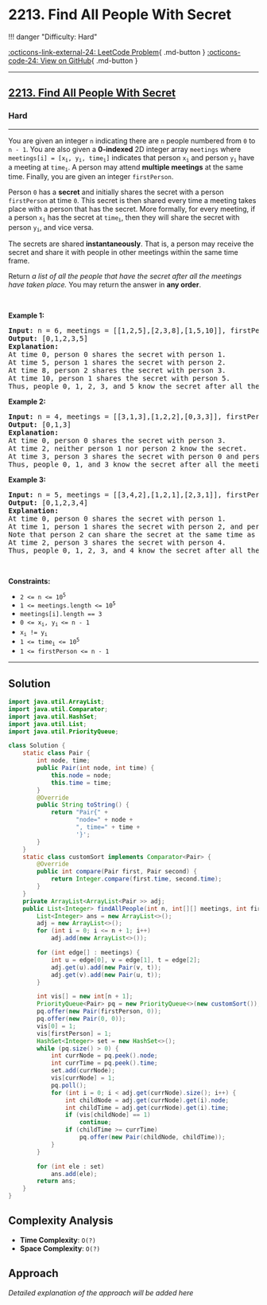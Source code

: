 # 2213. Find All People With Secret

!!! danger "Difficulty: Hard"

[:octicons-link-external-24: LeetCode Problem](https://leetcode.com/problems/find-all-people-with-secret/){ .md-button }
[:octicons-code-24: View on GitHub](https://github.com/RAJ8664/Leetcode/tree/master/2213-find-all-people-with-secret){ .md-button }

---

<h2><a href="https://leetcode.com/problems/find-all-people-with-secret">2213. Find All People With Secret</a></h2><h3>Hard</h3><hr><p>You are given an integer <code>n</code> indicating there are <code>n</code> people numbered from <code>0</code> to <code>n - 1</code>. You are also given a <strong>0-indexed</strong> 2D integer array <code>meetings</code> where <code>meetings[i] = [x<sub>i</sub>, y<sub>i</sub>, time<sub>i</sub>]</code> indicates that person <code>x<sub>i</sub></code> and person <code>y<sub>i</sub></code> have a meeting at <code>time<sub>i</sub></code>. A person may attend <strong>multiple meetings</strong> at the same time. Finally, you are given an integer <code>firstPerson</code>.</p>

<p>Person <code>0</code> has a <strong>secret</strong> and initially shares the secret with a person <code>firstPerson</code> at time <code>0</code>. This secret is then shared every time a meeting takes place with a person that has the secret. More formally, for every meeting, if a person <code>x<sub>i</sub></code> has the secret at <code>time<sub>i</sub></code>, then they will share the secret with person <code>y<sub>i</sub></code>, and vice versa.</p>

<p>The secrets are shared <strong>instantaneously</strong>. That is, a person may receive the secret and share it with people in other meetings within the same time frame.</p>

<p>Return <em>a list of all the people that have the secret after all the meetings have taken place. </em>You may return the answer in <strong>any order</strong>.</p>

<p>&nbsp;</p>
<p><strong class="example">Example 1:</strong></p>

<pre>
<strong>Input:</strong> n = 6, meetings = [[1,2,5],[2,3,8],[1,5,10]], firstPerson = 1
<strong>Output:</strong> [0,1,2,3,5]
<strong>Explanation:
</strong>At time 0, person 0 shares the secret with person 1.
At time 5, person 1 shares the secret with person 2.
At time 8, person 2 shares the secret with person 3.
At time 10, person 1 shares the secret with person 5.​​​​
Thus, people 0, 1, 2, 3, and 5 know the secret after all the meetings.
</pre>

<p><strong class="example">Example 2:</strong></p>

<pre>
<strong>Input:</strong> n = 4, meetings = [[3,1,3],[1,2,2],[0,3,3]], firstPerson = 3
<strong>Output:</strong> [0,1,3]
<strong>Explanation:</strong>
At time 0, person 0 shares the secret with person 3.
At time 2, neither person 1 nor person 2 know the secret.
At time 3, person 3 shares the secret with person 0 and person 1.
Thus, people 0, 1, and 3 know the secret after all the meetings.
</pre>

<p><strong class="example">Example 3:</strong></p>

<pre>
<strong>Input:</strong> n = 5, meetings = [[3,4,2],[1,2,1],[2,3,1]], firstPerson = 1
<strong>Output:</strong> [0,1,2,3,4]
<strong>Explanation:</strong>
At time 0, person 0 shares the secret with person 1.
At time 1, person 1 shares the secret with person 2, and person 2 shares the secret with person 3.
Note that person 2 can share the secret at the same time as receiving it.
At time 2, person 3 shares the secret with person 4.
Thus, people 0, 1, 2, 3, and 4 know the secret after all the meetings.
</pre>

<p>&nbsp;</p>
<p><strong>Constraints:</strong></p>

<ul>
	<li><code>2 &lt;= n &lt;= 10<sup>5</sup></code></li>
	<li><code>1 &lt;= meetings.length &lt;= 10<sup>5</sup></code></li>
	<li><code>meetings[i].length == 3</code></li>
	<li><code>0 &lt;= x<sub>i</sub>, y<sub>i </sub>&lt;= n - 1</code></li>
	<li><code>x<sub>i</sub> != y<sub>i</sub></code></li>
	<li><code>1 &lt;= time<sub>i</sub> &lt;= 10<sup>5</sup></code></li>
	<li><code>1 &lt;= firstPerson &lt;= n - 1</code></li>
</ul>


---

## Solution

```java
import java.util.ArrayList;
import java.util.Comparator;
import java.util.HashSet;
import java.util.List;
import java.util.PriorityQueue;

class Solution {
    static class Pair {
        int node, time;
        public Pair(int node, int time) {
            this.node = node;
            this.time = time;
        }
        @Override
        public String toString() {
            return "Pair{" +
                   "node=" + node +
                   ", time=" + time +
                   '}';
        }
    }
    static class customSort implements Comparator<Pair> {
        @Override
        public int compare(Pair first, Pair second) {
            return Integer.compare(first.time, second.time);
        }
    }
    private ArrayList<ArrayList<Pair >> adj;
    public List<Integer> findAllPeople(int n, int[][] meetings, int firstPerson) {
        List<Integer> ans = new ArrayList<>();
        adj = new ArrayList<>();
        for (int i = 0; i <= n + 1; i++)
            adj.add(new ArrayList<>());

        for (int edge[] : meetings) {
            int u = edge[0], v = edge[1], t = edge[2];
            adj.get(u).add(new Pair(v, t));
            adj.get(v).add(new Pair(u, t));
        }

        int vis[] = new int[n + 1];
        PriorityQueue<Pair> pq = new PriorityQueue<>(new customSort());
        pq.offer(new Pair(firstPerson, 0));
        pq.offer(new Pair(0, 0));
        vis[0] = 1;
        vis[firstPerson] = 1;
        HashSet<Integer> set = new HashSet<>();
        while (pq.size() > 0) {
            int currNode = pq.peek().node;
            int currTime = pq.peek().time;
            set.add(currNode);
            vis[currNode] = 1;
            pq.poll();
            for (int i = 0; i < adj.get(currNode).size(); i++) {
                int childNode = adj.get(currNode).get(i).node;
                int childTime = adj.get(currNode).get(i).time;
                if (vis[childNode] == 1)
                    continue;
                if (childTime >= currTime)
                    pq.offer(new Pair(childNode, childTime));
            }
        }

        for (int ele : set)
            ans.add(ele);
        return ans;
    }
}
```

## Complexity Analysis

- **Time Complexity**: `O(?)`
- **Space Complexity**: `O(?)`

## Approach

*Detailed explanation of the approach will be added here*

